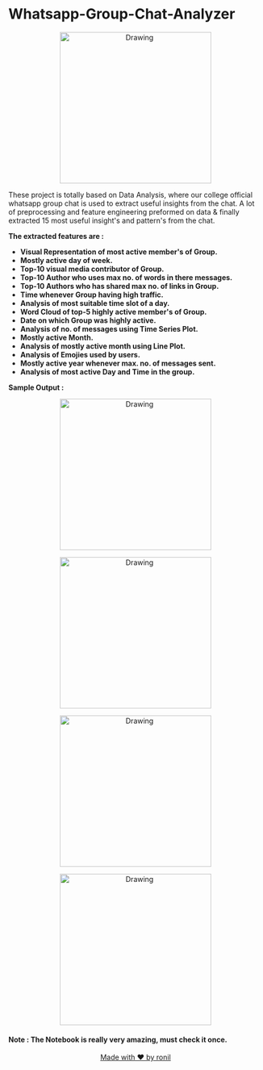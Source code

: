 # Whatsapp-Group-Chat-Analyzer

<p align="center">
  <img class="center" src ="https://upload.wikimedia.org/wikipedia/commons/6/6b/WhatsApp.svg" alt="Drawing" style="width: 300px;">
</p>

These project is totally based on Data Analysis, where our college official whatsapp group chat is used to extract useful insights from the chat. A lot of preprocessing and feature engineering preformed on data & finally extracted 15 most useful insight's and pattern's from the chat.

<b>The extracted features are : </b>
* <b> Visual Representation of most active member's of Group.</b>
* <b> Mostly active day of week.</b>
* <b> Top-10 visual media contributor of Group.</b>
* <b> Top-10 Author who uses max no. of words in there messages.</b>
* <b> Top-10 Authors who has shared max no. of links in Group.</b>
* <b> Time whenever Group having high traffic.</b>
* <b> Analysis of most suitable time slot of a day.</b>
* <b> Word Cloud of top-5 highly active member's of Group.</b>
* <b> Date on which Group was highly active.</b>
* <b> Analysis of no. of messages using Time Series Plot.</b>
* <b> Mostly active Month.</b>
* <b> Analysis of mostly active month using Line Plot.</b>
* <b> Analysis of Emojies used by users.</b>
* <b> Mostly active year whenever max. no. of messages sent.</b>
* <b> Analysis of most active Day and Time in the group.</b>

<b>Sample Output : </b>
<p align="center">
  <img class="center" src ="https://upload.wikimedia.org/wikipedia/commons/6/6b/WhatsApp.svg" alt="Drawing" style="width: 300px;">
</p>

<p align="center">
  <img class="center" src ="https://upload.wikimedia.org/wikipedia/commons/6/6b/WhatsApp.svg" alt="Drawing" style="width: 300px;">
</p>

<p align="center">
  <img class="center" src ="https://upload.wikimedia.org/wikipedia/commons/6/6b/WhatsApp.svg" alt="Drawing" style="width: 300px;">
</p>

<p align="center">
  <img class="center" src ="https://upload.wikimedia.org/wikipedia/commons/6/6b/WhatsApp.svg" alt="Drawing" style="width: 300px;">
</p>

#### Note : The Notebook is really very amazing, must check it once.

<p align="center">
  <a href="https://www.linkedin.com/in/ronylpatil/">Made with ❤ by ronil</a>
</p>
